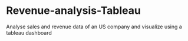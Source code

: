 # Revenue-analysis-Tableau
Analyse sales and revenue data of an US company and visualize using a tableau dashboard
